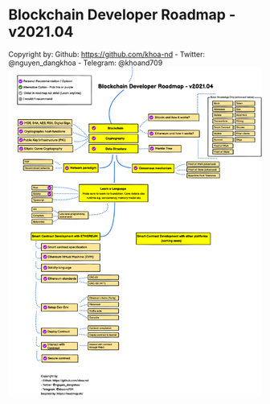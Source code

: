 # Blockchain Developer Roadmap - v2021.04
Copyright by: Github: https://github.com/khoa-nd - Twitter: @nguyen_dangkhoa - Telegram: @khoand709
![Blockchain Developer Roadmap - v2021.04](https://github.com/khoa-nd/blockchain-roadmap/blob/c3eea3206c7cd076a617c0ff5cd6c2b5ec4d4258/blockchain-developer-roadmap.png)

